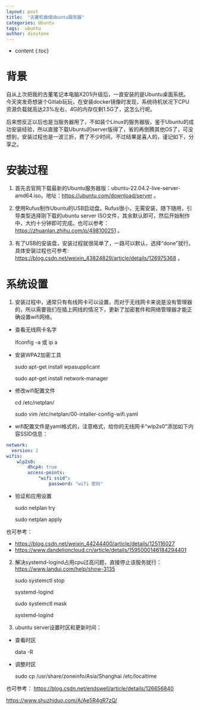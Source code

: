 ```yaml
---
layout: post
title:  "古董机做成Ubuntu服务器"
categories: Ubuntu
tags:  ubuntu
author: dinstone
---
```


* content
{:toc}

# 背景
自从上次把我的古董笔记本电脑X201i升级后，一直安装的是Ubuntu桌面系统。今天突发奇想装个Gitlab玩玩，在安装docker镜像时发现，系统待机状况下CPU资源负载就高达23%左右，4G的内存仅剩1.5G了，这怎么行呢。

后来想反正以后也是当服务器用了，不如装个Linux的服务器版，鉴于Ubuntu的成功安装经验，所以直接下载Ubuntu的server版得了，省的再倒腾其他OS了，可没想到，安装过程也是一波三折，费了不少时间，不过结果是喜人的，谨记如下，分享之。

# 安装过程
1. 首先去官网下载最新的Ubuntu服务器版：ubuntu-22.04.2-live-server-amd64.iso。地址：https://ubuntu.com/download/server 。

2. 使用Rufus制作Ubuntu的USB启动盘。Rufus很小，无需安装，随下随用，引导类型选择刚下载的ubuntu server ISO文件，其余默认即可，然后开始制作中，大约十分钟即可完成。也可以参考：https://zhuanlan.zhihu.com/p/498100251 。

3. 有了USB的安装盘，安装过程就很简单了，一路可以默认，选择“done”就行。具体安装过程也可参考: https://blog.csdn.net/weixin_43824829/article/details/126975368 。

# 系统设置
1. 安装过程中，通常只有有线网卡可以设置，而对于无线网卡来说是没有管理器的，所以需要我们在插上网线的情况下，更新了加密套件和网络管理器才能正确设置wifi网络。
  * 查看无线网卡名字
    
    ifconfig -a 或 ip a

  * 安装WPA2加密工具
    
    sudo apt-get install wpasupplicant

    sudo apt-get install network-manager

  * 修改wifi配置文件

    cd /etc/netplan/
    
    sudo vim /etc/netplan/00-intaller-config-wifi.yaml

  * wifi配置文件是yaml格式的，注意格式，给你的无线网卡“wlp2s0”添加如下内容SSID信息：
```yaml
network:
  version: 2
wifis:
    wlp2s0:
        dhcp4: true
        access-points:
            "wifi ssid":
                password: "wifi 密码"
```
  * 验证和应用设置

    sudo netplan try
  
    sudo netplan apply
  
  也可参考： 
  * https://blog.csdn.net/weixin_44244400/article/details/125116027
  * https://www.dandelioncloud.cn/article/details/1595000146184294401
  
2. 解决systemd-logind占用cpu过高问题，直接停止该服务就行：https://www.landui.com/help/show-3135 

    sudo systemctl stop 
    
    systemd-logind
    
    sudo systemctl mask 
    
    systemd-logind

3. ubuntu server设置时区和更新时间：
  * 查看时区

    data -R

  * 调整时区
    
    sudo cp /usr/share/zoneinfo/Asia/Shanghai  /etc/localtime

  也可参考：
  https://blog.csdn.net/endswell/article/details/126656840
  
  https://www.shuzhiduo.com/A/Ae5R4gR7zQ/
